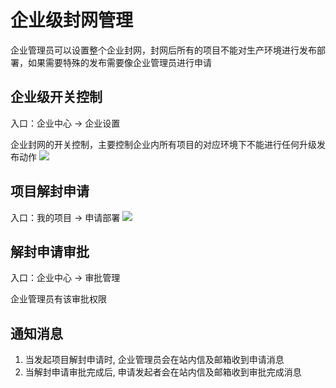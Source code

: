 # 企业级封网管理

企业管理员可以设置整个企业封网，封网后所有的项目不能对生产环境进行发布部署，如果需要特殊的发布需要像企业管理员进行申请

## 企业级开关控制
入口：企业中心 -> 企业设置

企业封网的开关控制，主要控制企业内所有项目的对应环境下不能进行任何升级发布动作
![](https://terminus-paas.oss-cn-hangzhou.aliyuncs.com/paas-doc/2020/09/14/f6f91247-c69a-4d2f-882d-c3fff6655843.png)

## 项目解封申请
入口：我的项目 -> 申请部署
![](https://terminus-paas.oss-cn-hangzhou.aliyuncs.com/paas-doc/2020/09/23/041d5f84-2a31-4ae9-9733-eee7f755ec26.png)

## 解封申请审批
入口：企业中心 -> 审批管理

企业管理员有该审批权限

## 通知消息

1. 当发起项目解封申请时, 企业管理员会在站内信及邮箱收到申请消息
2. 当解封申请审批完成后, 申请发起者会在站内信及邮箱收到审批完成消息
